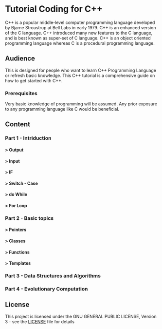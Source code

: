 # Tutorial Coding for C++

C++ is a popular middle-level computer programming language developed by Bjarne Stroustrup at Bell Labs in early 1979. C++ is an enhanced version of the C language. C++ introduced many new features to the C language, and is best known as super-set of C language. C++ is an object oriented programming language whereas C is a procedural programming language.

## Audience

This is designed for people who want to learn C++ Programming Language or refresh basic knowledge. This C++ tutorial is a comprehensive guide on how to get started with C++.

### Prerequisites

Very basic knowledge of programming will be assumed. Any prior exposure to any programming language like C would be beneficial.

## Content

### Part 1 - Intriduction 
#### > Output
#### > Input
#### > IF
#### > Switch - Case
#### > do While
#### > For Loop

### Part 2 - Basic topics
#### > Pointers
#### > Classes
#### > Functions
#### > Templates

### Part 3 - Data Structures and Algorithms

### Part 4 - Evolutionary Computation

## License

This project is licensed under the GNU GENERAL PUBLIC LICENSE, Version 3 - see the [LICENSE](LICENSE) file for details

